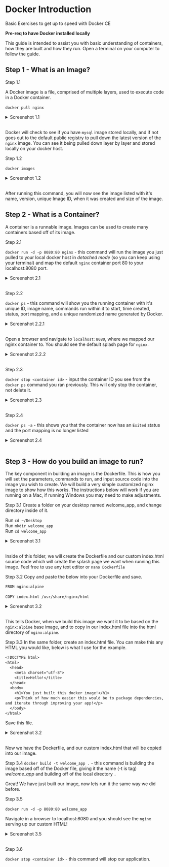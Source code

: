 # Docker Introduction
Basic Exercises to get up to speed with Docker CE

**Pre-req to have Docker installed locally**

This guide is intended to assist you with basic understanding of containers, how they are built and how they run.  Open a terminal on your computer to follow the guide.

##  Step 1 - What is an Image?

Step 1.1 

A Docker image is a file, comprised of multiple layers, used to execute code in a Docker container.

`docker pull nginx` </br>

<details><summary>Screenshot 1.1 </summary>
<img src="images/docker_pull.png">
</details>
<br/>

Docker will check to see if you have `mysql` image stored locally, and if not goes out to the default public registry to pull down the latest version of the `nginx` image.  You can see it being pulled down layer by layer and stored locally on your docker host. 

Step 1.2 

`docker images` </br>

<details><summary>Screenshot 1.2 </summary>
<img src="images/docker_images.png">
</details>
<br/>

After running this command, you will now see the image listed with it's name, version, unique Image ID, when it was created and size of the image.

## Step 2 - What is a Container?

A container is a runnable image.  Images can be used to create many containers based off of its image.

Step 2.1 

`docker run -d -p 8080:80 nginx` - this command will run the image you just pulled to your local docker host in *detached mode* (so you can keep using your terminal) and map the default `nginx` container port 80 to your localhost:8080 port. 

<details><summary>Screenshot 2.1 </summary>
<img src="images/docker_run.png">
</details>
<br/>

Step 2.2

`docker ps` - this command will show you the running container with it's unique ID, image name, commands run within it to start, time created, status, port mapping, and a unique randomized name generated by Docker.

<details><summary>Screenshot 2.2.1 </summary>
<img src="images/docker_ps.png">
</details>
<br/>

Open a browser and navigate to `localhost:8080`, where we mapped our nginx container to.  You should see the default splash page for `nginx`.

<details><summary>Screenshot 2.2.2 </summary>
<img src="images/nginx_home.png">
</details>
<br/>

Step 2.3 

`docker stop <container id>` - input the container ID you see from the `docker ps` command you ran previously.  This will only stop the container, not delete it.

<details><summary>Screenshot 2.3 </summary>
<img src="images/docker_stop.png">
</details>
<br/>

Step 2.4 

`docker ps -a` - this shows you that the container now has an `Exited` status and the port mapping is no longer listed

<details><summary>Screenshot 2.4 </summary>
<img src="images/dockerps_a.png">
</details>
<br/>

## Step 3 - How do you build an image to run?

The key component in building an image is the Dockerfile.  This is how you will set the parameters, commands to run, and input source code into the image you wish to create.  We will build a very simple customized nginx image to show how this works.  The instructions below will work if you are running on a Mac, if running Windows you may need to make adjustments.

Step 3.1 Create a folder on your desktop named welcome_app, and change directory inside of it.

Run `cd ~/Desktop`<br/>
Run `mkdir welcome_app`</br>
Run `cd welcome_app`</br>

<details><summary>Screenshot 3.1 </summary>
<img src="images/mkdir.png">
</details>
<br/>

Inside of this folder, we will create the Dockerfile and our custom index.html source code which will create the splash page we want when running this image.  Feel free to use any text editor or `nano Dockerfile`</br>

Step 3.2 Copy and paste the below into your Dockerfile and save.

```
FROM nginx:alpine

COPY index.html /usr/share/nginx/html
```

<details><summary>Screenshot 3.2 </summary>
<img src="images/Dockerfile.png">
</details>
<br/>

This tells Docker, when we build this image we want it to be based on the `nginx:alpine` base image, and to copy in our index.html file into the html directory of `nginx:alpine`.

Step 3.3 In the same folder, create an index.html file.  You can make this any HTML you would like, below is what I use for the example.

```
<!DOCTYPE html>
<html>
  <head>
    <meta charset="utf-8">
    <title>Hello!</title>
  </head>
  <body>
    <h1>You just built this docker image!</h1>
    <p>Think of how much easier this would be to package dependencies, and iterate through improving your app!</p>
  </body>
</html>
```

Save this file.

<details><summary>Screenshot 3.2 </summary>
<img src="images/index.png">
</details>
<br/>

Now we have the Dockerfile, and our custom index.html that will be copied into our image.

Step 3.4 `docker build -t welcome_app .` - this command is building the image based off of the Docker file, giving it the name (-t is tag) *welcome_app* and building off of the local directory `.`

Great!  We have just built our image, now lets run it the same way we did before.

Step 3.5 

`docker run -d -p 8080:80 welcome_app`

Navigate in a browser to localhost:8080 and you should see the `nginx` serving up our custom HTML!

<details><summary>Screenshot 3.5 </summary>
<img src="images/custom_html.png">
</details>
<br/>

Step 3.6 

`docker stop <container id>` - this command will stop our application.


